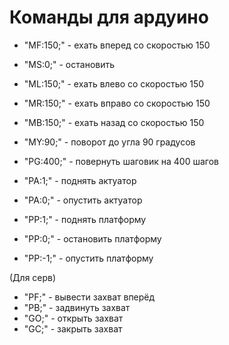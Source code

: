 Команды для ардуино
===================

+ "MF:150;" - ехать вперед со скоростью 150
+ "MS:0;" - остановить
+ "ML:150;" - ехать влево со скоростью 150
+ "MR:150;" - ехать вправо со скоростью 150
+ "MB:150;" - ехать назад со скоростью 150
+ "MY:90;" - поворот до угла 90 градусов

+ "PG:400;" - повернуть шаговик на 400 шагов

+ "PA:1;" - поднять актуатор
+ "PA:0;" - опустить актуатор

+ "PP:1;" - поднять платформу
+ "PP:0;" - остановить платформу
+ "PP:-1;" - опустить платформу

(Для серв)
+ "PF;" - вывести захват вперёд
+ "PB;" - задвинуть захват
+ "GO;" - открыть захват
+ "GC;" - закрыть захват